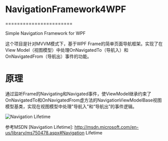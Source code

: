 # NavigationFramework4WPF
=======================

Simple Navigation Framework for WPF

这个项目是针对MVVM模式下，基于WPF Frame的简单页面导航框架。实现了在View Model（视图模型）中处理OnNavigatedTo（导航入）和OnNavigatedFrom（导航出）事件的功能。

# 原理

通过监听Frame的Navigating和Navigated事件，使ViewModel继承约束了OnNavigatedTo和OnNavigatedFrom虚方法的NavigationViewModelBase视图模型基类，实现在视图模型中处理"导航入"和“导航出”的事件逻辑。

![Navigation Lifetime](http://i.msdn.microsoft.com/dynimg/IC78024.png)

参考MSDN [Navigation Lifetime]: http://msdn.microsoft.com/en-us/library/ms750478.aspx#Navigation Lifetime


